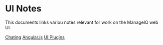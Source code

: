 # UI Notes

This documents links variou notes relevant for work on the ManageIQ web UI.

[Chating](ui/charting.md)
[Angular.js](ui/angular.md)
[UI Plugins](ui/ui_plugins.md)

